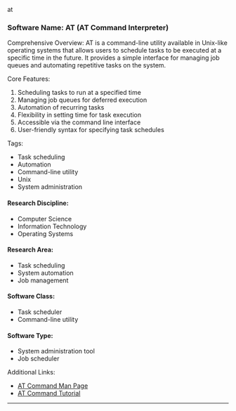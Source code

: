 at
### Software Name: AT (AT Command Interpreter)

Comprehensive Overview:
AT is a command-line utility available in Unix-like operating systems that allows users to schedule tasks to be executed at a specific time in the future. It provides a simple interface for managing job queues and automating repetitive tasks on the system.

Core Features:
1. Scheduling tasks to run at a specified time
2. Managing job queues for deferred execution
3. Automation of recurring tasks
4. Flexibility in setting time for task execution
5. Accessible via the command line interface
6. User-friendly syntax for specifying task schedules

Tags:
- Task scheduling
- Automation
- Command-line utility
- Unix
- System administration

#### Research Discipline:
- Computer Science
- Information Technology
- Operating Systems

#### Research Area:
- Task scheduling
- System automation
- Job management

#### Software Class:
- Task scheduler
- Command-line utility

#### Software Type:
- System administration tool
- Job scheduler

Additional Links:
- [AT Command Man Page](https://linux.die.net/man/1/at)
- [AT Command Tutorial](https://www.geeksforgeeks.org/at-crontab-command-in-linux-with-examples/)
--------------------------------------
